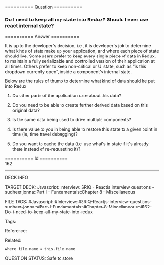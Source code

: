 ========== Question ==========  

### Do I need to keep all my state into Redux? Should I ever use react internal state?  

========== Answer ==========  

It is up to the developer's decision, i.e., it is developer's job to determine
what kinds of state make up your application, and where each piece of state
should live. Some users prefer to keep every single piece of data in Redux, to
maintain a fully serializable and controlled version of their application at all
times. Others prefer to keep non-critical or UI state, such as “is this dropdown
currently open”, inside a component's internal state.

Below are the rules of thumb to determine what kind of data should be put into
Redux

1.  Do other parts of the application care about this data?

2.  Do you need to be able to create further derived data based on this original
    data?

3.  Is the same data being used to drive multiple components?

4.  Is there value to you in being able to restore this state to a given point
    in time (ie, time travel debugging)?

5.  Do you want to cache the data (i.e, use what's in state if it's already
    there instead of re-requesting it)?

========== Id ==========  
162

---

DECK INFO

TARGET DECK: Javascript::Interview::SRIQ - Reactjs interview questions - sudheer jonna::Part I - Fundamentals::Chapter 8 - Miscellaneous

FILE TAGS: #Javascript::#Interview::#SRIQ-Reactjs-interview-questions-sudheer-jonna::#Part-I-Fundamentals::#Chapter-8-Miscellaneous::#162-Do-i-need-to-keep-all-my-state-into-redux

Tags:

Reference:

Related:

```dataview
where file.name = this.file.name
```
QUESTION STATUS: Safe to store
